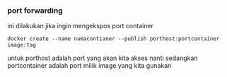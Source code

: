 ### port forwarding
ini dilakukan jika ingin mengekspos port container
```
docker create --name namacontianer --publish porthost:portcontainer image:tag
```
untuk porthost adalah port yang akan kita akses nanti
sedangkan portcontainer adalah port milik image yang kita gunakan
